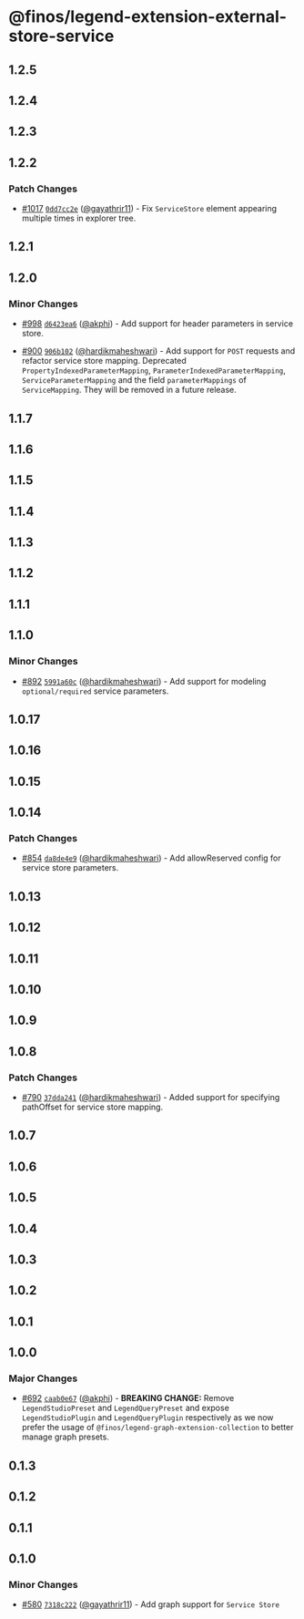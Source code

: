 # @finos/legend-extension-external-store-service

## 1.2.5

## 1.2.4

## 1.2.3

## 1.2.2

### Patch Changes

- [#1017](https://github.com/finos/legend-studio/pull/1017) [`0dd7cc2e`](https://github.com/finos/legend-studio/commit/0dd7cc2ebf1ee068b394d052003c3442e298ff63) ([@gayathrir11](https://github.com/gayathrir11)) - Fix `ServiceStore` element appearing multiple times in explorer tree.

## 1.2.1

## 1.2.0

### Minor Changes

- [#998](https://github.com/finos/legend-studio/pull/998) [`d6423ea6`](https://github.com/finos/legend-studio/commit/d6423ea69e00ddbba91cc57a427ef583762c211e) ([@akphi](https://github.com/akphi)) - Add support for header parameters in service store.

* [#900](https://github.com/finos/legend-studio/pull/900) [`906b102`](https://github.com/finos/legend-studio/commit/906b102d361be7bba43f8755e6e5d467e1584b99) ([@hardikmaheshwari](https://github.com/hardikmaheshwari)) - Add support for `POST` requests and refactor service store mapping. Deprecated `PropertyIndexedParameterMapping`, `ParameterIndexedParameterMapping`, `ServiceParameterMapping` and the field `parameterMappings` of `ServiceMapping`. They will be removed in a future release.

## 1.1.7

## 1.1.6

## 1.1.5

## 1.1.4

## 1.1.3

## 1.1.2

## 1.1.1

## 1.1.0

### Minor Changes

- [#892](https://github.com/finos/legend-studio/pull/892) [`5991a60c`](https://github.com/finos/legend-studio/commit/5991a60ce523a5d917c55e53fea5b4f4f71ce16d) ([@hardikmaheshwari](https://github.com/hardikmaheshwari)) - Add support for modeling `optional/required` service parameters.

## 1.0.17

## 1.0.16

## 1.0.15

## 1.0.14

### Patch Changes

- [#854](https://github.com/finos/legend-studio/pull/854) [`da8de4e9`](https://github.com/finos/legend-studio/commit/da8de4e9073c6f42c96cf807fab2354c79f11782) ([@hardikmaheshwari](https://github.com/hardikmaheshwari)) - Add allowReserved config for service store parameters.

## 1.0.13

## 1.0.12

## 1.0.11

## 1.0.10

## 1.0.9

## 1.0.8

### Patch Changes

- [#790](https://github.com/finos/legend-studio/pull/790) [`37dda241`](https://github.com/finos/legend-studio/commit/37dda2415330b7488d7309cb0ea38c9b748bc544) ([@hardikmaheshwari](https://github.com/hardikmaheshwari)) - Added support for specifying pathOffset for service store mapping.

## 1.0.7

## 1.0.6

## 1.0.5

## 1.0.4

## 1.0.3

## 1.0.2

## 1.0.1

## 1.0.0

### Major Changes

- [#692](https://github.com/finos/legend-studio/pull/692) [`caab0e67`](https://github.com/finos/legend-studio/commit/caab0e6772181e514b246fe6030a02e7169952cc) ([@akphi](https://github.com/akphi)) - **BREAKING CHANGE:** Remove `LegendStudioPreset` and `LegendQueryPreset` and expose `LegendStudioPlugin` and `LegendQueryPlugin` respectively as we now prefer the usage of `@finos/legend-graph-extension-collection` to better manage graph presets.

## 0.1.3

## 0.1.2

## 0.1.1

## 0.1.0

### Minor Changes

- [#580](https://github.com/finos/legend-studio/pull/580) [`7318c222`](https://github.com/finos/legend-studio/commit/7318c2223d5653be18f00a489aa00b3143a600fe) ([@gayathrir11](https://github.com/gayathrir11)) - Add graph support for `Service Store`
